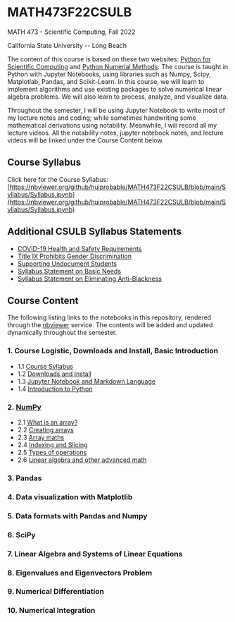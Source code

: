 # MATH473F22CSULB

MATH 473 - Scientific Computing, Fall 2022

California State University -- Long Beach

The content of this course is based on these two websites: [Python for Scientific Computing](https://aaltoscicomp.github.io/python-for-scicomp/) and [Python Numerial Methods](https://pythonnumericalmethods.berkeley.edu/notebooks/index.html). The course is taught in Python with Jupyter Notebooks, using libraries such as Numpy, Scipy, Matplotlab, Pandas, and Scikit-Learn. In this course, we will learn to implement algorithms and use existing packages to solve numerical linear algebra problems. We will also learn to process, analyze, and visualize data. 

Throughout the semester, I will be using Jupyter Notebook to write most of my lecture notes and coding; while sometimes handwriting some mathematical derivations using notability. Meanwhile, I will record all my lecture videos. All the notability notes, jupyter notebook notes, and lecture videos will be linked under the Course Content below. 

## Course Syllabus

Click here for the Course Syllabus: [https://nbviewer.org/github/huiprobable/MATH473F22CSULB/blob/main/Syllabus/Syllabus.ipynb](https://nbviewer.org/github/huiprobable/MATH473F22CSULB/blob/main/Syllabus/Syllabus.ipynb)

## Additional CSULB Syllabus Statements

* [COVID-19 Health and Safety Requirements](https://nbviewer.org/github/huiprobable/MATH473F22CSULB/blob/main/Syllabus/Syllabus.ipynb#COVID-19-Health-and-Safety-Requirements)
* [Title IX Prohibits Gender Discrimination](https://nbviewer.org/github/huiprobable/MATH473F22CSULB/blob/main/Syllabus/Syllabus.ipynb#Title-IX-Prohibits-Gender-Discrimination)
* [Supporting Undocument Students](https://nbviewer.org/github/huiprobable/MATH473F22CSULB/blob/main/Syllabus/Syllabus.ipynb#Supporting-Undocument-Students)
* [Syllabus Statement on Basic Needs](https://nbviewer.org/github/huiprobable/MATH473F22CSULB/blob/main/Syllabus/Syllabus.ipynb#Syllabus-Statement-on-Basic-Needs)
* [Syllabus Statement on Eliminating Anti-Blackness](https://nbviewer.org/github/huiprobable/MATH473F22CSULB/blob/main/Syllabus/Syllabus.ipynb#Syllabus-Statement-on-Eliminating-Anti-Blackness)

## Course Content

The following listing links to the notebooks in this repository, rendered through the [nbviewer](http://nbviewer.jupyter.org) service. The contents will be added and updated dynamically throughout the semester. 

### 1. Course Logistic, Downloads and Install, Basic Introduction
* 1.1 [Course Syllabus](https://nbviewer.org/github/huiprobable/MATH473F22CSULB/blob/main/Syllabus/Syllabus.ipynb)
* 1.2 [Downloads and Install](https://nbviewer.org/github/huiprobable/MATH473F22CSULB/blob/main/Lectures/Downloads.ipynb)
* 1.3 [Jupyter Notebook and Markdown Language](https://nbviewer.org/github/huiprobable/MATH473F22CSULB/blob/main/Lectures/Markdown.ipynb)
* 1.4 [Introduction to Python](https://nbviewer.org/github/huiprobable/MATH473F22CSULB/blob/main/Lectures/Lec01.ipynb)

### 2. [NumPy](https://nbviewer.org/github/huiprobable/MATH473F22CSULB/blob/main/Lectures/Lec02_numPy.ipynb)
* 2.1 [What is an array?](https://nbviewer.org/github/huiprobable/MATH473F22CSULB/blob/main/Lectures/Lec02_numPy.ipynb#What-is-an-array?)
* 2.2 [Creating arrays](https://nbviewer.org/github/huiprobable/MATH473F22CSULB/blob/main/Lectures/Lec02_numPy.ipynb#Creating-arrays)
* 2.3 [Array maths](https://nbviewer.org/github/huiprobable/MATH473F22CSULB/blob/main/Lectures/Lec02_numPy.ipynb#Array-maths)
* 2.4 [Indexing and Slicing](https://nbviewer.org/github/huiprobable/MATH473F22CSULB/blob/main/Lectures/Lec02_numPy.ipynb#Indexing-and-Slicing)
* 2.5 [Types of operations](https://nbviewer.org/github/huiprobable/MATH473F22CSULB/blob/main/Lectures/Lec02_numPy.ipynb#Types-of-oper5tions)
* 2.6 [Linear algebra and other advanced math](https://nbviewer.org/github/huiprobable/MATH473F22CSULB/blob/main/Lectures/Lec02_numPy.ipynb#Linear-algebra-and-other-advanced-math)

### 3. Pandas

### 4. Data visualization with Matplotlib

### 5. Data formats with Pandas and Numpy

### 6. SciPy

### 7. Linear Algebra and Systems of Linear Equations

### 8. Eigenvalues and Eigenvectors Problem

### 9. Numerical Differentiation

### 10. Numerical Integration
